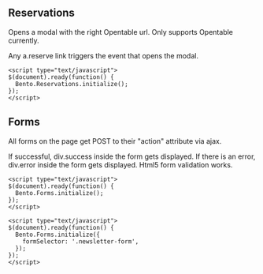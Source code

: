 ## Reservations
Opens a modal with the right Opentable url. 
Only supports Opentable currently.

Any a.reserve link triggers the event that opens the modal.

```
<script type="text/javascript">
$(document).ready(function() {
  Bento.Reservations.initialize();
});
</script>
```

## Forms

All forms on the page get POST to their "action" attribute via ajax.

If successful, div.success inside the form gets displayed. If there is an error, div.error inside the form gets displayed. Html5 form validation works.

```
<script type="text/javascript">
$(document).ready(function() {
  Bento.Forms.initialize();
});
</script>
```

```
<script type="text/javascript">
$(document).ready(function() {
  Bento.Forms.initialize({
    formSelector: '.newsletter-form',
  });
});
</script>
```
